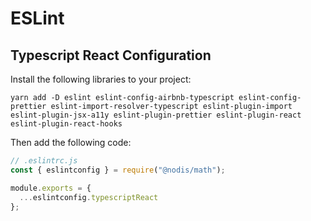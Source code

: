# ESLint

## Typescript React Configuration

Install the following libraries to your project:

```
yarn add -D eslint eslint-config-airbnb-typescript eslint-config-prettier eslint-import-resolver-typescript eslint-plugin-import eslint-plugin-jsx-a11y eslint-plugin-prettier eslint-plugin-react eslint-plugin-react-hooks
```

Then add the following code:

```javascript
// .eslintrc.js
const { eslintconfig } = require("@nodis/math");

module.exports = {
  ...eslintconfig.typescriptReact
};
```
